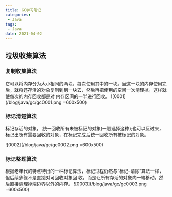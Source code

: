 ```yaml
---
title: GC学习笔记
categories: 
 - Java
tags:
 - Java
date: 2021-04-02
---
```


## 垃圾收集算法
### 复制收集算法
它可以将内存分为大小相同的两块，每次使用其中的一块。当这一块的内存使用完后，就将还存活的对象复制到另一块去，然后再把使用的空间一次清理掉。这样就使每次的内存回收都是对
内存区间的一半进行回收。 
![0001](/blog/java/gc/gc0001.png =600x500)

### 标记清楚算法
标记存活的对象， 统一回收所有未被标记的对象(一般选择这种);也可以反过来，标记出所有需要回收的对象，在标记完成后统一回收所有被标记的对象。 

![0002](/blog/java/gc/gc0002.png =600x500)

### 标记整理算法
根据老年代的特点特出的一种标记算法，标记过程仍然与“标记-清除”算法一样，但后续步骤不是直接对可回收对象回 收，而是让所有存活的对象向一端移动，然后直接清理掉端边界以外的内存。 
![0003](/blog/java/gc/gc0003.png =600x500)